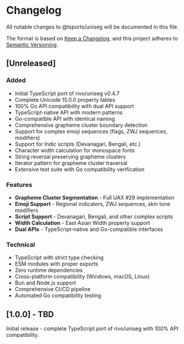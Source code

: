 # Changelog

All notable changes to @tsports/uniseg will be documented in this file.

The format is based on [Keep a Changelog](https://keepachangelog.com/en/1.0.0/),
and this project adheres to [Semantic Versioning](https://semver.org/spec/v2.0.0.html).

## [Unreleased]

### Added

- Initial TypeScript port of rivo/uniseg v0.4.7
- Complete Unicode 15.0.0 property tables
- 100% Go API compatibility with dual API support
- TypeScript-native API with modern patterns
- Go-compatible API with identical naming
- Comprehensive grapheme cluster boundary detection
- Support for complex emoji sequences (flags, ZWJ sequences, modifiers)
- Support for Indic scripts (Devanagari, Bengali, etc.)
- Character width calculation for monospace fonts
- String reversal preserving grapheme clusters
- Iterator pattern for grapheme cluster traversal
- Extensive test suite with Go compatibility verification

### Features

- **Grapheme Cluster Segmentation** - Full UAX #29 implementation
- **Emoji Support** - Regional indicators, ZWJ sequences, skin tone modifiers
- **Script Support** - Devanagari, Bengali, and other complex scripts
- **Width Calculation** - East Asian Width property support
- **Dual APIs** - TypeScript-native and Go-compatible interfaces

### Technical

- TypeScript with strict type checking
- ESM modules with proper exports
- Zero runtime dependencies
- Cross-platform compatibility (Windows, macOS, Linux)
- Bun and Node.js support
- Comprehensive CI/CD pipeline
- Automated Go compatibility testing

## [1.0.0] - TBD

Initial release - complete TypeScript port of rivo/uniseg with 100% API compatibility.
